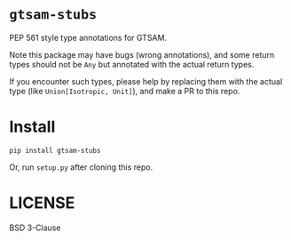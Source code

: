 # `gtsam-stubs`

PEP 561 style type annotations for GTSAM.

Note this package may have bugs (wrong annotations), and some return types should not be `Any` but annotated with the actual return types.

If you encounter such types, please help by replacing them with the actual type (like `Union[Isotropic, Unit]`), and make a PR to this repo.

# Install

`pip install gtsam-stubs`

Or, run `setup.py` after cloning this repo.

# LICENSE

BSD 3-Clause
